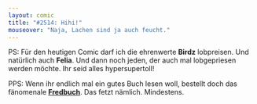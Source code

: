 ```yaml
---
layout: comic
title: "#2514: Hihi!"
mouseover: "Naja, Lachen sind ja auch feucht."
---
```


PS:
Für den heutigen Comic darf ich die ehrenwerte <strong>Birdz</strong> lobpreisen. Und natürlich auch <strong>Felia</strong>. Und dann noch jeden, der auch mal lobgepriesen werden möchte.
Ihr seid alles hypersupertoll!

PPS:
Wenn ihr endlich mal ein gutes Buch lesen woll, bestellt doch das fänomenale <a href="http://www.fonflatter.de/fredbuch"><strong>Fredbuch</strong></a>.
Das fetzt nämlich.
Mindestens.
